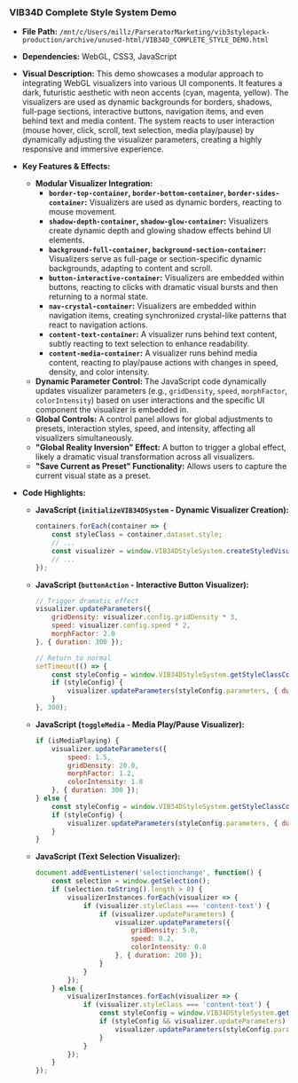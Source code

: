 
### VIB34D Complete Style System Demo

*   **File Path:** `/mnt/c/Users/millz/ParseratorMarketing/vib3stylepack-production/archive/unused-html/VIB34D_COMPLETE_STYLE_DEMO.html`
*   **Dependencies:** WebGL, CSS3, JavaScript
*   **Visual Description:** This demo showcases a modular approach to integrating WebGL visualizers into various UI components. It features a dark, futuristic aesthetic with neon accents (cyan, magenta, yellow). The visualizers are used as dynamic backgrounds for borders, shadows, full-page sections, interactive buttons, navigation items, and even behind text and media content. The system reacts to user interaction (mouse hover, click, scroll, text selection, media play/pause) by dynamically adjusting the visualizer parameters, creating a highly responsive and immersive experience.
*   **Key Features & Effects:**

    *   **Modular Visualizer Integration:**
        *   **`border-top-container`, `border-bottom-container`, `border-sides-container`:** Visualizers are used as dynamic borders, reacting to mouse movement.
        *   **`shadow-depth-container`, `shadow-glow-container`:** Visualizers create dynamic depth and glowing shadow effects behind UI elements.
        *   **`background-full-container`, `background-section-container`:** Visualizers serve as full-page or section-specific dynamic backgrounds, adapting to content and scroll.
        *   **`button-interactive-container`:** Visualizers are embedded within buttons, reacting to clicks with dramatic visual bursts and then returning to a normal state.
        *   **`nav-crystal-container`:** Visualizers are embedded within navigation items, creating synchronized crystal-like patterns that react to navigation actions.
        *   **`content-text-container`:** A visualizer runs behind text content, subtly reacting to text selection to enhance readability.
        *   **`content-media-container`:** A visualizer runs behind media content, reacting to play/pause actions with changes in speed, density, and color intensity.
    *   **Dynamic Parameter Control:** The JavaScript code dynamically updates visualizer parameters (e.g., `gridDensity`, `speed`, `morphFactor`, `colorIntensity`) based on user interactions and the specific UI component the visualizer is embedded in.
    *   **Global Controls:** A control panel allows for global adjustments to presets, interaction styles, speed, and intensity, affecting all visualizers simultaneously.
    *   **"Global Reality Inversion" Effect:** A button to trigger a global effect, likely a dramatic visual transformation across all visualizers.
    *   **"Save Current as Preset" Functionality:** Allows users to capture the current visual state as a preset.
*   **Code Highlights:**

    *   **JavaScript (`initializeVIB34DSystem` - Dynamic Visualizer Creation):**
        ```javascript
        containers.forEach(container => {
            const styleClass = container.dataset.style;
            // ...
            const visualizer = window.VIB34DStyleSystem.createStyledVisualizer(styleClass, container);
            // ...
        });
        ```

    *   **JavaScript (`buttonAction` - Interactive Button Visualizer):**
        ```javascript
        // Trigger dramatic effect
        visualizer.updateParameters({
            gridDensity: visualizer.config.gridDensity * 3,
            speed: visualizer.config.speed * 2,
            morphFactor: 2.0
        }, { duration: 300 });

        // Return to normal
        setTimeout(() => {
            const styleConfig = window.VIB34DStyleSystem.getStyleClassConfig('button-interactive');
            if (styleConfig) {
                visualizer.updateParameters(styleConfig.parameters, { duration: 800 });
            }
        }, 300);
        ```

    *   **JavaScript (`toggleMedia` - Media Play/Pause Visualizer):**
        ```javascript
        if (isMediaPlaying) {
            visualizer.updateParameters({
                speed: 1.5,
                gridDensity: 20.0,
                morphFactor: 1.2,
                colorIntensity: 1.8
            }, { duration: 300 });
        } else {
            const styleConfig = window.VIB34DStyleSystem.getStyleClassConfig('content-media');
            if (styleConfig) {
                visualizer.updateParameters(styleConfig.parameters, { duration: 500 });
            }
        }
        ```

    *   **JavaScript (Text Selection Visualizer):**
        ```javascript
        document.addEventListener('selectionchange', function() {
            const selection = window.getSelection();
            if (selection.toString().length > 0) {
                visualizerInstances.forEach(visualizer => {
                    if (visualizer.styleClass === 'content-text') {
                        if (visualizer.updateParameters) {
                            visualizer.updateParameters({
                                gridDensity: 5.0,
                                speed: 0.2,
                                colorIntensity: 0.8
                            }, { duration: 200 });
                        }
                    }
                });
            } else {
                visualizerInstances.forEach(visualizer => {
                    if (visualizer.styleClass === 'content-text') {
                        const styleConfig = window.VIB34DStyleSystem.getStyleClassConfig('content-text');
                        if (styleConfig && visualizer.updateParameters) {
                            visualizer.updateParameters(styleConfig.parameters, { duration: 400 });
                        }
                    }
                });
            }
        });
        ```
